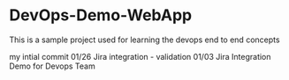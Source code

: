 # DevOps-Demo-WebApp
This is a sample project used for learning the devops end to end concepts

my intial commit 01/26
Jira integration - validation 01/03
Jira Integration Demo for Devops Team
